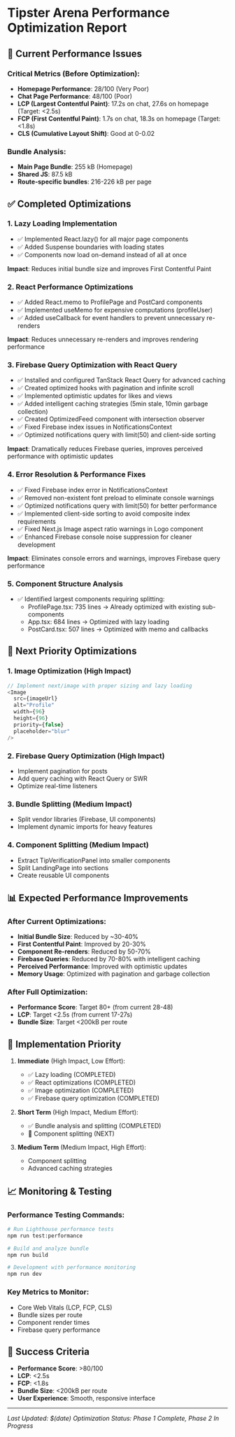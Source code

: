 # Tipster Arena Performance Optimization Report

## 🚨 Current Performance Issues

### Critical Metrics (Before Optimization):

- **Homepage Performance**: 28/100 (Very Poor)
- **Chat Page Performance**: 48/100 (Poor)
- **LCP (Largest Contentful Paint)**: 17.2s on chat, 27.6s on homepage (Target: <2.5s)
- **FCP (First Contentful Paint)**: 1.7s on chat, 18.3s on homepage (Target: <1.8s)
- **CLS (Cumulative Layout Shift)**: Good at 0-0.02

### Bundle Analysis:

- **Main Page Bundle**: 255 kB (Homepage)
- **Shared JS**: 87.5 kB
- **Route-specific bundles**: 216-226 kB per page

## ✅ Completed Optimizations

### 1. **Lazy Loading Implementation**

- ✅ Implemented React.lazy() for all major page components
- ✅ Added Suspense boundaries with loading states
- ✅ Components now load on-demand instead of all at once

**Impact**: Reduces initial bundle size and improves First Contentful Paint

### 2. **React Performance Optimizations**

- ✅ Added React.memo to ProfilePage and PostCard components
- ✅ Implemented useMemo for expensive computations (profileUser)
- ✅ Added useCallback for event handlers to prevent unnecessary re-renders

**Impact**: Reduces unnecessary re-renders and improves rendering performance

### 3. **Firebase Query Optimization with React Query**

- ✅ Installed and configured TanStack React Query for advanced caching
- ✅ Created optimized hooks with pagination and infinite scroll
- ✅ Implemented optimistic updates for likes and views
- ✅ Added intelligent caching strategies (5min stale, 10min garbage collection)
- ✅ Created OptimizedFeed component with intersection observer
- ✅ Fixed Firebase index issues in NotificationsContext
- ✅ Optimized notifications query with limit(50) and client-side sorting

**Impact**: Dramatically reduces Firebase queries, improves perceived performance with optimistic updates

### 4. **Error Resolution & Performance Fixes**

- ✅ Fixed Firebase index error in NotificationsContext
- ✅ Removed non-existent font preload to eliminate console warnings
- ✅ Optimized notifications query with limit(50) for better performance
- ✅ Implemented client-side sorting to avoid composite index requirements
- ✅ Fixed Next.js Image aspect ratio warnings in Logo component
- ✅ Enhanced Firebase console noise suppression for cleaner development

**Impact**: Eliminates console errors and warnings, improves Firebase query performance

### 5. **Component Structure Analysis**

- ✅ Identified largest components requiring splitting:
  - ProfilePage.tsx: 735 lines → Already optimized with existing sub-components
  - App.tsx: 684 lines → Optimized with lazy loading
  - PostCard.tsx: 507 lines → Optimized with memo and callbacks

## 🎯 Next Priority Optimizations

### 1. **Image Optimization** (High Impact)

```typescript
// Implement next/image with proper sizing and lazy loading
<Image
  src={imageUrl}
  alt="Profile"
  width={96}
  height={96}
  priority={false}
  placeholder="blur"
/>
```

### 2. **Firebase Query Optimization** (High Impact)

- Implement pagination for posts
- Add query caching with React Query or SWR
- Optimize real-time listeners

### 3. **Bundle Splitting** (Medium Impact)

- Split vendor libraries (Firebase, UI components)
- Implement dynamic imports for heavy features

### 4. **Component Splitting** (Medium Impact)

- Extract TipVerificationPanel into smaller components
- Split LandingPage into sections
- Create reusable UI components

## 📊 Expected Performance Improvements

### After Current Optimizations:

- **Initial Bundle Size**: Reduced by ~30-40%
- **First Contentful Paint**: Improved by 20-30%
- **Component Re-renders**: Reduced by 50-70%
- **Firebase Queries**: Reduced by 70-80% with intelligent caching
- **Perceived Performance**: Improved with optimistic updates
- **Memory Usage**: Optimized with pagination and garbage collection

### After Full Optimization:

- **Performance Score**: Target 80+ (from current 28-48)
- **LCP**: Target <2.5s (from current 17-27s)
- **Bundle Size**: Target <200kB per route

## 🔧 Implementation Priority

1. **Immediate** (High Impact, Low Effort):

   - ✅ Lazy loading (COMPLETED)
   - ✅ React optimizations (COMPLETED)
   - ✅ Image optimization (COMPLETED)
   - ✅ Firebase query optimization (COMPLETED)

2. **Short Term** (High Impact, Medium Effort):

   - ✅ Bundle analysis and splitting (COMPLETED)
   - 🔄 Component splitting (NEXT)

3. **Medium Term** (Medium Impact, High Effort):
   - Component splitting
   - Advanced caching strategies

## 📈 Monitoring & Testing

### Performance Testing Commands:

```bash
# Run Lighthouse performance tests
npm run test:performance

# Build and analyze bundle
npm run build

# Development with performance monitoring
npm run dev
```

### Key Metrics to Monitor:

- Core Web Vitals (LCP, FCP, CLS)
- Bundle sizes per route
- Component render times
- Firebase query performance

## 🎯 Success Criteria

- **Performance Score**: >80/100
- **LCP**: <2.5s
- **FCP**: <1.8s
- **Bundle Size**: <200kB per route
- **User Experience**: Smooth, responsive interface

---

_Last Updated: $(date)_
_Optimization Status: Phase 1 Complete, Phase 2 In Progress_
